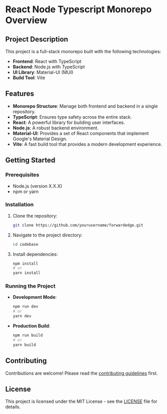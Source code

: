 # React Node Typescript Monorepo Overview

## Project Description

This project is a full-stack monorepo built with the following technologies:
- **Frontend**: React with TypeScript
- **Backend**: Node.js with TypeScript
- **UI Library**: Material-UI (MUI)
- **Build Tool**: Vite

## Features

- **Monorepo Structure**: Manage both frontend and backend in a single repository.
- **TypeScript**: Ensures type safety across the entire stack.
- **React**: A powerful library for building user interfaces.
- **Node.js**: A robust backend environment.
- **Material-UI**: Provides a set of React components that implement Google's Material Design.
- **Vite**: A fast build tool that provides a modern development experience.

## Getting Started

### Prerequisites

- Node.js (version X.X.X)
- npm or yarn

### Installation

1. Clone the repository:
   ```bash
   git clone https://github.com/yourusername/forwardedge.git
   ```
2. Navigate to the project directory:
   ```bash
   cd codebase
   ```
3. Install dependencies:
   ```bash
   npm install
   # or
   yarn install
   ```

### Running the Project

- **Development Mode**:
  ```bash
  npm run dev
  # or
  yarn dev
  ```

- **Production Build**:
  ```bash
  npm run build
  # or
  yarn build
  ```

## Contributing

Contributions are welcome! Please read the [contributing guidelines](CONTRIBUTING.md) first.

## License

This project is licensed under the MIT License - see the [LICENSE](LICENSE) file for details.

